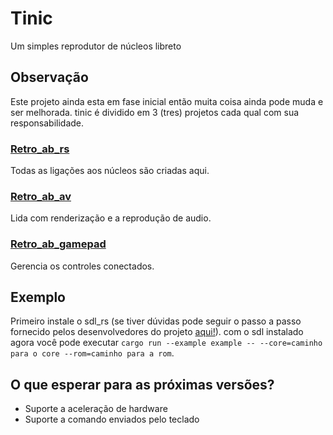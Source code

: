 # Tinic

Um simples reprodutor de núcleos libreto

## Observação

Este projeto ainda esta em fase inicial então muita coisa ainda pode muda e ser melhorada. tinic é dividido em 3 (tres) projetos cada qual com sua responsabilidade.

### [Retro_ab_rs](https://github.com/Xsimple1010/retro_ab_rs)

Todas as ligações aos núcleos são criadas aqui.

### [Retro_ab_av](https://github.com/Xsimple1010/retro_ab_av)

Lida com renderização e a reprodução de audio.

### [Retro_ab_gamepad](https://github.com/Xsimple1010/retro_ab_gamepad)

Gerencia os controles conectados.

## Exemplo

Primeiro instale o sdl_rs (se tiver dúvidas pode seguir o passo a passo fornecido pelos desenvolvedores do projeto [aqui!](https://github.com/Rust-SDL2/rust-sdl2?tab=readme-ov-file#windows-msvc)). com o sdl instalado agora você pode executar ``cargo run --example example -- --core=caminho para o core --rom=caminho para a rom``.

## O que esperar para as próximas versões?

- Suporte a aceleração de hardware
- Suporte a comando enviados pelo teclado
